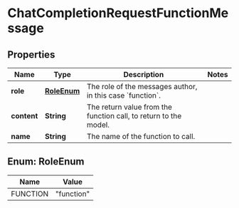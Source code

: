 

# ChatCompletionRequestFunctionMessage


## Properties

| Name | Type | Description | Notes |
|------------ | ------------- | ------------- | -------------|
|**role** | [**RoleEnum**](#RoleEnum) | The role of the messages author, in this case &#x60;function&#x60;. |  |
|**content** | **String** | The return value from the function call, to return to the model. |  |
|**name** | **String** | The name of the function to call. |  |



## Enum: RoleEnum

| Name | Value |
|---- | -----|
| FUNCTION | &quot;function&quot; |



